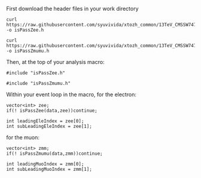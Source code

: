
First download the header files in your work directory
```
curl https://raw.githubusercontent.com/syuvivida/xtozh_common/13TeV_CMSSW747/selection_header_files/isPassZee.h -o isPassZee.h

curl https://raw.githubusercontent.com/syuvivida/xtozh_common/13TeV_CMSSW747/selection_header_files/isPassZmumu.h -o isPassZmumu.h
```

Then, at the top of your analysis macro:

```
#include "isPassZee.h"

#include "isPassZmumu.h"
```

Within your event loop in the macro, for the electron:
```
vector<int> zee;
if(! isPassZee(data,zee))continue;

int leadingEleIndex = zee[0];
int subLeadingEleIndex = zee[1];

```

for the muon:

```
vector<int> zmm;
if(! isPassZmumu(data,zmm))continue;

int leadingMuoIndex = zmm[0];
int subLeadingMuoIndex = zmm[1];

```